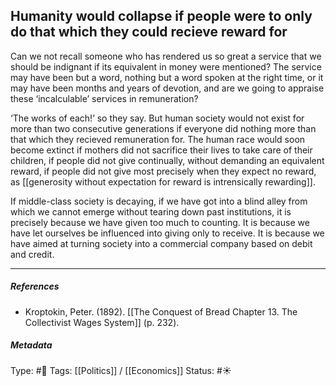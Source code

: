 ## Humanity would collapse if people were to only do that which they could recieve reward for  # 

Can we not recall someone who has rendered us so great a service that we should be indignant if its equivalent in money were mentioned? The service may have been but a word, nothing but a word spoken at the right time, or it may have been months and years of devotion, and are we going to appraise these ‘incalculable’ services in remuneration? 

‘The works of each!’ so they say. But human society would not exist for more than two consecutive generations if everyone did nothing more than that which they recieved remuneration for. The human race would soon become extinct if mothers did not sacrifice their lives to take care of their children, if people did not give continually, without demanding an equivalent reward, if people did not give most precisely when they expect no reward, as [[generosity without expectation for reward is intrensically rewarding]].

If middle-class society is decaying, if we have got into a blind alley from which we cannot emerge without tearing down past institutions, it is precisely because we have given too much to counting. It is because we have let ourselves be influenced into giving only to receive. It is because we have aimed at turning society into a commercial company based on debit and credit.

___

##### References

- Kroptokin, Peter. (1892). [[The Conquest of Bread Chapter 13. The Collectivist Wages System]] (p. 232).

##### Metadata

Type: #🔴 
Tags: [[Politics]] / [[Economics]] 
Status: #☀️ 